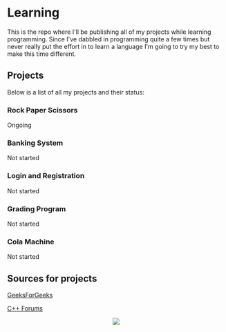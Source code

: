 # Learning
This is the repo where I'll be publishing all of my projects while learning programming. Since I've dabbled in programming quite a few times but never really put the effort in to learn a language I'm going to try my best to make this time different. 

## Projects
Below is a list of all my projects and their status:

### Rock Paper Scissors
Ongoing

### Banking System
Not started

### Login and Registration
Not started

### Grading Program
Not started

### Cola Machine
Not started


## Sources for projects
[GeeksForGeeks](https://www.geeksforgeeks.org/cpp/top-50-cpp-project-ideas-for-beginners-advanced/)

[C++ Forums](https://cplusplus.com/forum/articles/12974/)








<p align="center">
  <img src="https://github.com/user-attachments/assets/944e04ea-16d9-440b-ba48-8e061245ebda">
</p>
